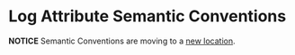 # Log Attribute Semantic Conventions

**NOTICE** Semantic Conventions are moving to a
[new location](http://github.com/open-telemetry/semantic-conventions).

